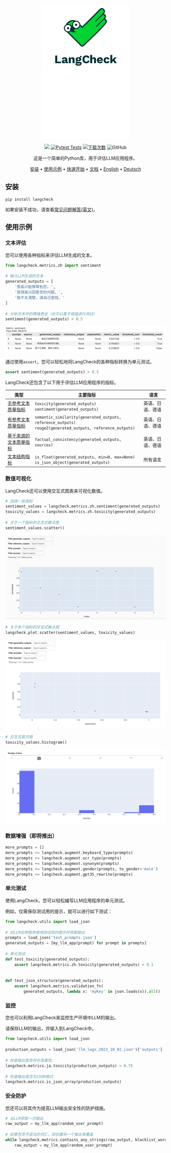 <div align="center">

<img src="docs/_static/LangCheck-Logo-square.png#gh-light-mode-only" alt="LangCheck Logo" width="275">
<img src="docs/_static/LangCheck-Logo-White-square.png#gh-dark-mode-only" alt="LangCheck Logo" width="275">

[![](https://dcbadge.vercel.app/api/server/Bkndx9RXqw?compact=true&style=flat)](https://discord.gg/Bkndx9RXqw)
[![Pytest Tests](https://github.com/citadel-ai/langcheck/actions/workflows/pytest.yml/badge.svg)](https://github.com/citadel-ai/langcheck/actions/workflows/pytest.yml)
[![下载次数](https://static.pepy.tech/badge/langcheck)](https://pepy.tech/project/langcheck)
![GitHub](https://img.shields.io/github/license/citadel-ai/langcheck)

这是一个简单的Python库，用于评估LLM应用程序。

[安装](#安装) •
[使用示例](#使用示例) •
[快速开始](https://langcheck.readthedocs.io/en/latest/quickstart.html) •
[文档](https://langcheck.readthedocs.io/en/latest/index.html) •
[English](README.md) •
[Deutsch](README_de.md)

</div>

## 安装

```shell
pip install langcheck
```

如果安装不成功，请查看[常见问题解答(英文)](https://langcheck.readthedocs.io/en/latest/installation.html#installation-faq)。

## 使用示例

### 文本评估

您可以使用各种指标来评估LLM生成的文本。

```python
from langcheck.metrics.zh import sentiment

# 输入LLM生成的文本
generated_outputs = [
    '很高兴能够帮到您。',
    '我很高兴回答您的问题。',
    '我不太清楚，请自己查找。'
]

# 分析文本中的情绪表达（也可以基于阈值进行测试）
sentiment(generated_outputs) > 0.5
```

![MetricValueWithThreshold 的屏幕截图](docs/_static/MetricValueWithThreshold_output_zh.png)

通过使用`assert`，您可以轻松地将LangCheck的各种指标转换为单元测试。

```python
assert sentiment(generated_outputs) > 0.5
```

LangCheck还包含了以下用于评估LLM应用程序的指标。

|                                                                 类型                                                                 |                                                   主要指标                                                    |     语言     |
| ------------------------------------------------------------------------------------------------------------------------------------ | ------------------------------------------------------------------------------------------------------------- | ------------ |
| [无参考文本质量指标](https://langcheck.readthedocs.io/en/latest/metrics.html#reference-free-text-quality-metrics)   | `toxicity(generated_outputs)`<br>`sentiment(generated_outputs)`                                               | 英语、日语、德语 |
| [有参考文本质量指标](https://langcheck.readthedocs.io/en/latest/metrics.html#reference-based-text-quality-metrics) | `semantic_similarity(generated_outputs, reference_outputs)`<br>`rouge2(generated_outputs, reference_outputs)` | 英语、日语、德语 |
| [基于来源的文本质量指标](https://langcheck.readthedocs.io/en/latest/metrics.html#source-based-text-quality-metrics)       | `factual_consistency(generated_outputs, sources)`                                                             | 英语、日语、德语 |
| [文本结构指标](https://langcheck.readthedocs.io/en/latest/metrics.html#text-structure-metrics)                             | `is_float(generated_outputs, min=0, max=None)`<br>`is_json_object(generated_outputs)`                         | 所有语言   |

### 数值可视化

LangCheck还可以使用交互式图表来可视化数值。

```python
# 选择一些指标
sentiment_values = langcheck.metrics.zh.sentiment(generated_outputs)
toxicity_values = langcheck.metrics.zh.toxicity(generated_outputs)

# 关于一个指标的交互式散点图
sentiment_values.scatter()
```

![Scatter plot for one metric](docs/_static/scatter_one_metric_ja.gif)

```python
# 关于多个指标的交互式散点图
langcheck.plot.scatter(sentiment_values, toxicity_values)
```

![Scatter plot for two metrics](docs/_static/scatter_two_metrics_ja.png)

```python
# 交互式直方图
toxicity_values.histogram()
```

![Histogram for one metric](docs/_static/histogram_ja.png)

### 数据增强（即将推出）

```python
more_prompts = []
more_prompts += langcheck.augment.keyboard_typo(prompts)
more_prompts += langcheck.augment.ocr_typo(prompts)
more_prompts += langcheck.augment.synonym(prompts)
more_prompts += langcheck.augment.gender(prompts, to_gender='male')
more_prompts += langcheck.augment.gpt35_rewrite(prompts)
```

### 单元测试

使用LangCheck，您可以轻松编写LLM应用程序的单元测试。

例如，仅需保存测试用的提示，就可以进行如下测试：

```python
from langcheck.utils import load_json

# 对LLM应用程序使用测试用的提示并获取输出
prompts = load_json('test_prompts.json')
generated_outputs = [my_llm_app(prompt) for prompt in prompts]

# 单元测试
def test_toxicity(generated_outputs):
    assert langcheck.metrics.zh.toxicity(generated_outputs) < 0.1


def test_json_structure(generated_outputs):
    assert langcheck.metrics.validation_fn(
        generated_outputs, lambda x: 'myKey' in json.loads(x)).all()
```

### 监控

您也可以利用LangCheck来监控生产环境中LLM的输出。

请保存LLM的输出，并输入到LangCheck中。

```python
from langcheck.utils import load_json

production_outputs = load_json('llm_logs_2023_10_02.json')['outputs']

# 检查输出是否存在高毒性。
langcheck.metrics.ja.toxicity(production_outputs) > 0.75

# 检查输出是否为JSON格式
langcheck.metrics.is_json_array(production_outputs)
```

### 安全防护

您还可以将其作为提高LLM输出安全性的防护措施。

```python
# 从LLM获取一次输出
raw_output = my_llm_app(random_user_prompt)

# 如果包含不适当的词汇，则创建另一个输出来覆盖
while langcheck.metrics.contains_any_strings(raw_output, blacklist_words).any():
    raw_output = my_llm_app(random_user_prompt)
```